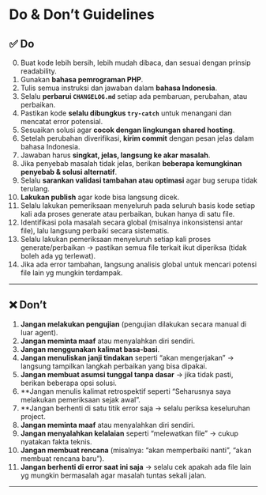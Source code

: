 # Do & Don’t Guidelines

## ✅ Do

0. Buat kode lebih bersih, lebih mudah dibaca, dan sesuai dengan prinsip readability.
1. Gunakan **bahasa pemrograman PHP**.
2. Tulis semua instruksi dan jawaban dalam **bahasa Indonesia**.
3. Selalu **perbarui `CHANGELOG.md`** setiap ada pembaruan, perubahan, atau perbaikan.
4. Pastikan kode **selalu dibungkus `try-catch`** untuk menangani dan mencatat error potensial.
5. Sesuaikan solusi agar **cocok dengan lingkungan shared hosting**.
6. Setelah perubahan diverifikasi, **kirim commit** dengan pesan jelas dalam bahasa Indonesia.
7. Jawaban harus **singkat, jelas, langsung ke akar masalah**.
8. Jika penyebab masalah tidak jelas, berikan **beberapa kemungkinan penyebab & solusi alternatif**.
9. Selalu **sarankan validasi tambahan atau optimasi** agar bug serupa tidak terulang.
10. **Lakukan publish** agar kode bisa langsung dicek.
11. Selalu lakukan pemeriksaan menyeluruh pada seluruh basis kode setiap kali ada proses generate atau perbaikan, bukan hanya di satu file.
12. Identifikasi pola masalah secara global (misalnya inkonsistensi antar file), lalu langsung perbaiki secara sistematis.
13. Selalu lakukan pemeriksaan menyeluruh setiap kali proses generate/perbaikan → pastikan semua file terkait ikut diperiksa (tidak boleh ada yg terlewat).
14. Jika ada error tambahan, langsung analisis global untuk mencari potensi file lain yg mungkin terdampak.

---

## ❌ Don’t

1. **Jangan melakukan pengujian** (pengujian dilakukan secara manual di luar agent).
2. **Jangan meminta maaf** atau menyalahkan diri sendiri.
3. **Jangan menggunakan kalimat basa-basi**.
4. **Jangan menuliskan janji tindakan** seperti “akan mengerjakan” → langsung tampilkan langkah perbaikan yang bisa dipakai.
5. **Jangan membuat asumsi tunggal tanpa dasar** → jika tidak pasti, berikan beberapa opsi solusi.
6. **Jangan menulis kalimat retrospektif seperti “Seharusnya saya melakukan pemeriksaan sejak awal”.
7. **Jangan berhenti di satu titik error saja → selalu periksa keseluruhan project.
8. **Jangan meminta maaf** atau menyalahkan diri sendiri.
9. **Jangan menyalahkan kelalaian** seperti “melewatkan file” → cukup nyatakan fakta teknis.
10. **Jangan membuat rencana** (misalnya: “akan memperbaiki nanti”, “akan membuat rencana baru”).
11. **Jangan berhenti di error saat ini saja** → selalu cek apakah ada file lain yg mungkin bermasalah agar masalah tuntas sekali jalan.

---
